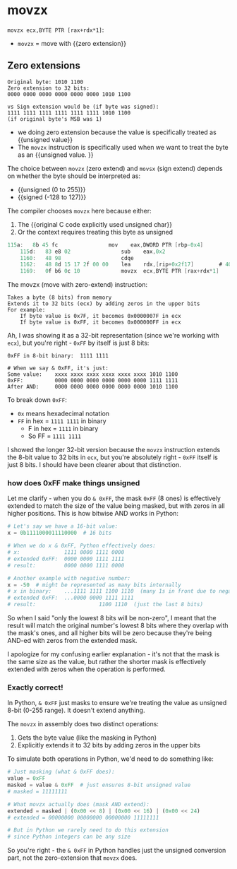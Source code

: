 # movzx
`movzx ecx,BYTE PTR [rax+rdx*1]`:
- `movzx` = move with {{zero extension}}

## Zero extensions
```
Original byte: 1010 1100
Zero extension to 32 bits:
0000 0000 0000 0000 0000 0000 1010 1100

vs Sign extension would be (if byte was signed):
1111 1111 1111 1111 1111 1111 1010 1100 
(if original byte's MSB was 1)
```
- we doing zero extension because the value is specifically treated as {{unsigned value}}
- The `movzx` instruction is specifically used when we want to treat the byte as an {{unsigned value. }}

The choice between `movzx` (zero extend) and `movsx` (sign extend) depends on whether the byte should be interpreted as:
- {{unsigned (0 to 255)}}
- {{signed (-128 to 127)}}

The compiler chooses `movzx` here because either:
1. The {{original C code explicitly used unsigned char}}
2. Or the context requires treating this byte as unsigned




```as
115a:	8b 45 fc             	mov    eax,DWORD PTR [rbp-0x4]
    115d:	83 e8 02             	sub    eax,0x2
    1160:	48 98                	cdqe
    1162:	48 8d 15 17 2f 00 00 	lea    rdx,[rip+0x2f17]        # 4080 <f> # loads base address
    1169:	0f b6 0c 10          	movzx  ecx,BYTE PTR [rax+rdx*1]
```


The movzx (move with zero-extend) instruction:

    Takes a byte (8 bits) from memory
    Extends it to 32 bits (ecx) by adding zeros in the upper bits
    For example:
        If byte value is 0x7F, it becomes 0x0000007F in ecx
        If byte value is 0xFF, it becomes 0x000000FF in ecx


Ah, I was showing it as a 32-bit representation (since we're working with `ecx`), but you're right - `0xFF` by itself is just 8 bits:

```
0xFF in 8-bit binary:  1111 1111

# When we say & 0xFF, it's just:
Some value:    xxxx xxxx xxxx xxxx xxxx xxxx 1010 1100
0xFF:          0000 0000 0000 0000 0000 0000 1111 1111
After AND:     0000 0000 0000 0000 0000 0000 1010 1100
```

To break down `0xFF`:
- `0x` means hexadecimal notation
- `FF` in hex = `1111 1111` in binary
  - F in hex = `1111` in binary
  - So FF = `1111 1111`

I showed the longer 32-bit version because the `movzx` instruction extends the 8-bit value to 32 bits in `ecx`, but you're absolutely right - `0xFF` itself is just 8 bits. I should have been clearer about that distinction.


### how does 0xFF make things unsigned 

Let me clarify - when you do `& 0xFF`, the mask `0xFF` (8 ones) is effectively extended to match the size of the value being masked, but with zeros in all higher positions. This is how bitwise AND works in Python:

```python
# Let's say we have a 16-bit value:
x = 0b1111000011110000  # 16 bits

# When we do x & 0xFF, Python effectively does:
# x:              1111 0000 1111 0000
# extended 0xFF:  0000 0000 1111 1111
# result:         0000 0000 1111 0000

# Another example with negative number:
x = -50  # might be represented as many bits internally
# x in binary:    ...1111 1111 1100 1110  (many 1s in front due to negative)
# extended 0xFF:  ...0000 0000 1111 1111
# result:                    1100 1110  (just the last 8 bits)
```

So when I said "only the lowest 8 bits will be non-zero", I meant that the result will match the original number's lowest 8 bits where they overlap with the mask's ones, and all higher bits will be zero because they're being AND-ed with zeros from the extended mask.

I apologize for my confusing earlier explanation - it's not that the mask is the same size as the value, but rather the shorter mask is effectively extended with zeros when the operation is performed.


### Exactly correct!

In Python, `& 0xFF` just masks to ensure we're treating the value as unsigned 8-bit (0-255 range). It doesn't extend anything.

The `movzx` in assembly does two distinct operations:
1. Gets the byte value (like the masking in Python)
2. Explicitly extends it to 32 bits by adding zeros in the upper bits

To simulate both operations in Python, we'd need to do something like:
```python
# Just masking (what & 0xFF does):
value = 0xFF
masked = value & 0xFF  # just ensures 8-bit unsigned value
# masked = 11111111

# What movzx actually does (mask AND extend):
extended = masked | (0x00 << 8) | (0x00 << 16) | (0x00 << 24)
# extended = 00000000 00000000 00000000 11111111

# But in Python we rarely need to do this extension 
# since Python integers can be any size
```

So you're right - the `& 0xFF` in Python handles just the unsigned conversion part, not the zero-extension that `movzx` does.